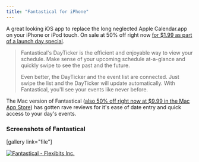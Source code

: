 ```yaml
---
title: "Fantastical for iPhone"
---
```

<p>A great looking iOS app to replace the long neglected Apple Calendar.app on your iPhone or iPod touch. On sale at 50% off right now <a href="https://target.georiot.com/Proxy.ashx?grid=9646&id=6PFrOqNV4B8&offerid=162397&type=3&subid=0&tmpid=3664&RD_PARM1=https%253A%252F%252Fitunes.apple.com%252Fca%252Fapp%252Ffantastical%252Fid575647534%253Fmt%253D8%2526uo%253D4%2526partnerId%253D30" target="itunes_store">for $1.99 as part of a launch day special</a>.</p>
<blockquote><p>
  Fantastical's DayTicker is the efficient and enjoyable way to view your schedule. Make sense of your upcoming schedule at-a-glance and quickly swipe to see the past and the future.</p>
<p>  Even better, the DayTicker and the event list are connected. Just swipe the list and the DayTicker will update automatically. With Fantastical, you'll see your events like never before.
</p></blockquote>
<p>The Mac version of Fantastical (<a href="https://target.georiot.com/Proxy.ashx?grid=9646&id=6PFrOqNV4B8&offerid=162397&type=3&subid=0&tmpid=3664&RD_PARM1=https%253A%252F%252Fitunes.apple.com%252Fca%252Fapp%252Ffantastical%252Fid435003921%253Fmt%253D12%2526uo%253D4%2526partnerId%253D30" target="itunes_store">also 50% off right now at $9.99 in the Mac App Store</a>) has gotten rave reviews for it's ease of date entry and quick access to your day's events.</p>
<h3>Screenshots of Fantastical</h3>
<p>[gallery link="file"]</p>
<p><a href="https://target.georiot.com/Proxy.ashx?grid=9646&id=6PFrOqNV4B8&offerid=162397&type=3&subid=0&tmpid=3664&RD_PARM1=https%253A%252F%252Fitunes.apple.com%252Fca%252Fapp%252Ffantastical%252Fid575647534%253Fmt%253D8%2526uo%253D4%2526partnerId%253D30" target="itunes_store"><img src="https://r.mzstatic.com/images/web/linkmaker/badge_appstore-lrg.gif" alt="Fantastical - Flexibits Inc." style="border: 0;"/></a></p>
